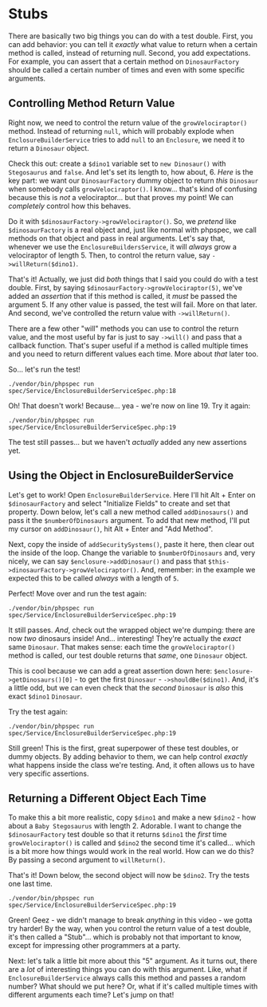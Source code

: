# Stubs

There are basically two big things you can do with a test double. First, you
can add behavior: you can tell it *exactly* what value to return when a certain
method is called, instead of returning null. Second, you add expectations. For example,
you can assert that a certain method on `DinosaurFactory` should be called a certain
number of times and even with some specific arguments.

## Controlling Method Return Value

Right now, we need to control the return value of the `growVelociraptor()` method.
Instead of returning `null`, which will probably explode when `EnclosureBuilderService`
tries to add `null` to an `Enclosure`, we need it to return a `Dinosaur` object.

Check this out: create a `$dino1` variable set to `new Dinosaur()` with `Stegosaurus`
and `false`. And let's set its length to, how about, 6. *Here* is the key part: we
want our `DinosaurFactory` dummy object to return *this* `Dinosaur` when somebody
calls `growVelociraptor()`. I know... that's kind of confusing because this is *not*
a velociraptor... but that proves my point! We can *completely* control how this
behaves.

Do it with `$dinosaurFactory->growVelociraptor()`. So, we *pretend* like `$dinosaurFactory`
is a real object and, just like normal with phpspec, we call methods on that object
and pass in real arguments. Let's say that, whenever we use the `EnclosureBuildersService`,
it will *always* grow a velociraptor of length 5. Then, to control the return value,
say `->willReturn($dino1)`.

That's it! Actually, we just did *both* things that I said you could do with a
test double. First, by saying `$dinosaurFactory->growVelociraptor(5)`, we've added
an *assertion* that if this method is called, it *must* be passed the argument 5.
If any other value is passed, the test will fail. More on that later. And second,
we've controlled the return value with `->willReturn()`.

There are a few other "will" methods you can use to control the return value, and
the most useful by far is just to say `->will()` and pass that a callback function.
That's super useful if a method is called multiple times and you need to return
different values each time. More about *that* later too.

So... let's run the test!

```terminal-silent
./vendor/bin/phpspec run spec/Service/EnclosureBuilderServiceSpec.php:18
```

Oh! That doesn't work! Because... yea - we're now on line 19. Try it again:

```terminal-silent
./vendor/bin/phpspec run spec/Service/EnclosureBuilderServiceSpec.php:19
```

The test still passes... but we haven't *actually* added any new assertions yet.

## Using the Object in EnclosureBuilderService

Let's get to work! Open `EnclosureBuilderService`. Here I'll hit Alt + Enter on
`$dinosaurFactory` and select "Initialize Fields" to create and set that property.
Down below, let's call a new method called `addDinosaurs()` and pass it the
`$numberOfDinosaurs` argument. To add that new method, I'll put my cursor on
`addDinosaur()`, hit Alt + Enter and "Add Method".

Next, copy the inside of `addSecuritySystems()`, paste it here, then clear out the
inside of the loop. Change the variable to `$numberOfDinosaurs` and, very nicely,
we can say `$enclosure->addDinosaur()` and pass that 
`$this->dinosaurFactory->growVelociraptor()`. And, remember: in the example we
expected this to be called *always* with a length of `5`.

Perfect! Move over and run the test again:
 
```terminal-silent
./vendor/bin/phpspec run spec/Service/EnclosureBuilderServiceSpec.php:19
``` 

It still passes. *And*, check out the wrapped object we're dumping: there are now
*two* dinosaurs inside! And... interesting! They're actually the *exact* same
`Dinosaur`. That makes sense: each time the `growVelociraptor()` method is called,
our test double returns that *same*, one `Dinosaur` object.

This is cool because we can add a great assertion down here:
`$enclosure->getDinosaurs()[0]` - to get the first `Dinosaur` - `->shouldBe($dino1)`.
And, it's a little odd, but we can even check that the *second* `Dinosaur` is *also*
this exact `$dino1` `Dinosaur`.

Try the test again:

```terminal-silent
./vendor/bin/phpspec run spec/Service/EnclosureBuilderServiceSpec.php:19
```

Still green! This is the first, great superpower of these test doubles, or dummy
objects. By adding behavior to them, we can help control *exactly* what happens
inside the class we're testing. And, it often allows us to have very specific assertions.

## Returning a Different Object Each Time

To make this a bit more realistic, copy `$dino1` and make a new `$dino2` - how about
a `Baby Stegosaurus` with length 2. Adorable. I want to change the `$dinosaurFactory`
test double so that it returns `$dino1` the *first* time `growVelociraptor()` is
called and `$dino2` the second time it's called... which is a bit more how things
would work in the real world. How can we do this? By passing a second argument to
`willReturn()`.

That's it! Down below, the second object will now be `$dino2`. Try the tests one
last time.

```terminal-silent
./vendor/bin/phpspec run spec/Service/EnclosureBuilderServiceSpec.php:19
```

Green! Geez - we didn't manage to break *anything* in this video - we gotta try
harder! By the way, when you control the return value of a test double, it's
then called a "Stub"... which is probably not that important to know, except for
impressing other programmers at a party.

Next: let's talk a little bit more about this "5" argument. As it turns out, there
are a *lot* of interesting things you can do with this argument. Like, what if
`EnclosureBuilderService` always calls this method and passes a random number?
What should we put here? Or, what if it's called multiple times with different
arguments each time? Let's jump on that!
